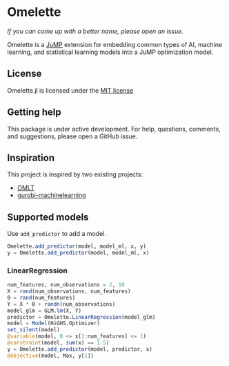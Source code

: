 # Omelette

_If you can come up with a better name, please open an issue._

Omelette is a [JuMP](https://jump.dev) extension for embedding common types of
AI, machine learning, and statistical learning models into a JuMP optimization
model.

## License

Omelette.jl is licensed under the [MIT license](https://github.com/lanl-ansi/jump-ml/blob/main/LICENSE.md)

## Getting help

This package is under active development. For help, questions, comments, and
suggestions, please open a GitHub issue.

## Inspiration

This project is inspired by two existing projects:

 * [OMLT](https://github.com/cog-imperial/OMLT)
 * [gurobi-machinelearning](https://github.com/Gurobi/gurobi-machinelearning)

## Supported models

Use `add_predictor` to add a model.
```julia
Omelette.add_predictor(model, model_ml, x, y)
y = Omelette.add_predictor(model, model_ml, x)
```

### LinearRegression

```julia
num_features, num_observations = 2, 10
X = rand(num_observations, num_features)
θ = rand(num_features)
Y = X * θ + randn(num_observations)
model_glm = GLM.lm(X, Y)
predictor = Omelette.LinearRegression(model_glm)
model = Model(HiGHS.Optimizer)
set_silent(model)
@variable(model, 0 <= x[1:num_features] <= 1)
@constraint(model, sum(x) == 1.5)
y = Omelette.add_predictor(model, predictor, x)
@objective(model, Max, y[1])
```
